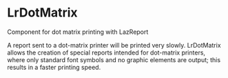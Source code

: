 # LrDotMatrix
Component for dot matrix printing with LazReport

A report sent to a dot-matrix printer will be printed very slowly.
LrDotMatrix allows the creation of special reports intended for dot-matrix printers, where only standard font symbols and no graphic elements are output; this results in a faster printing speed.
